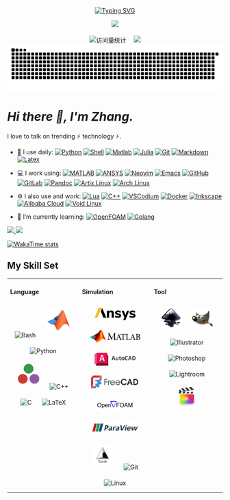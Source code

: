 <div align="center">

  <!-- dynamic typing effect -->

[![Typing SVG](<https://readme-typing-svg.demolab.com?font=Fira+Code&pause=1000&width=435&lines=Life is short,;stay hungry, stay foolish！&center=true&size=27>)](https://git.io/typing-svg)

  <!-- knock code pictures -->
  <picture>
    <source media="(prefers-color-scheme: dark)" srcset="https://cdn.jsdelivr.net/gh/sun0225SUN/sun0225SUN/assets/images/coding.gif" />
    <source media="(prefers-color-scheme: light)" srcset="https://cdn.jsdelivr.net/gh/sun0225SUN/sun0225SUN/assets/images/developer.svg" height="225px" />
    <img src="https://cdn.jsdelivr.net/gh/sun0225SUN/sun0225SUN/assets/images/coding.gif" />
  </picture>

  <!-- for beauty -->
  <div>&nbsp;</div>

  <!-- profile logo -->
  <div>
    <!-- visitor -->
    <img src="https://komarev.com/ghpvc/?username=MiuKaShi&label=Views&color=orange&style=flat" alt="访问量统计" />&emsp;
    <!-- wakatime -->
    <a href="https://wakatime.com/@miukashi"><img src="https://wakatime.com/badge/user/b7fc2be0-1299-4f1c-825b-45fd25887d7d.svg" /></a>

  </div>

  <!-- Snake Code Contribution Map -->

  <picture>
    <source media="(prefers-color-scheme: dark)" srcset="https://raw.githubusercontent.com/MiuKaShi/MiuKaShi/output/github-contribution-grid-snake-dark.svg">
    <source media="(prefers-color-scheme: light)" srcset="https://raw.githubusercontent.com/MiuKaShi/MiuKaShi/output/github-contribution-grid-snake.svg">
    <img alt="github contribution grid snake animation" src="https://raw.githubusercontent.com/MiuKaShi/MiuKaShi/output/github-contribution-grid-snake.svg">
  </picture>

</div>

# _Hi there 🙋, I'm Zhang._

I love to talk on trending ⚡ technology ⚡.

- 🚀 I use daily:
  [![Python](https://img.shields.io/badge/Python-000000?logo=python&logoColor=FFCA28)](#)
  [![Shell](https://img.shields.io/badge/Shell-4EAA25?logo=gnu-bash&logoColor=white)](#)
  [![Matlab](https://custom-icon-badges.demolab.com/badge/Matlab-9370DB?logo=sqlite&logoColor=white)](#)
  [![Julia](https://img.shields.io/badge/Julia-35495E?logo=julia&logoColor=4FC08D)](#)
  [![Git](https://img.shields.io/badge/-Git-000000?logo=git&logoColor=FF7043)](#)
  [![Markdown](https://img.shields.io/badge/Markdown-%23000000.svg?logo=markdown&logoColor=white)](#)
  [![Latex](https://img.shields.io/badge/-LaTeX-008080?logo=latex&logoColor=white)](#)

- 💻 I work using:
  [![MATLAB](https://img.shields.io/badge/MATLAB-R2025a%2B-orange)](https://www.mathworks.com/)
  [![ANSYS](https://img.shields.io/badge/ANSYS-57A143?logo=ansys&logoColor=fff)](#)
  [![Neovim](https://img.shields.io/badge/Neovim-706bc8?logo=neovim&logoColor=fff)](#)
  [![Emacs](https://img.shields.io/badge/Emacs-%237F5AB6.svg?&logo=gnu-emacs&logoColor=white)](#)
  [![GitHub](https://img.shields.io/badge/-GitHub-181717?&logo=github)](#)
  [![GitLab](https://img.shields.io/badge/GitLab-FC6D26?logo=gitlab&logoColor=fff)](#)
  [![Pandoc](https://img.shields.io/badge/Pandoc-150458?logo=pandoc&logoColor=fff)](#)
  [![Artix Linux](https://img.shields.io/badge/Artix%20Linux-10A0CC?logo=artixlinux&logoColor=fff)](#)
  [![Arch Linux](https://img.shields.io/badge/Arch%20Linux-1793D1?logo=arch-linux&logoColor=fff)](#)

- ⚙️ I also use and work:
  [![Lua](https://img.shields.io/badge/Lua-2C2D72?logo=lua&logoColor=white)](#)
  [![C++](https://img.shields.io/badge/C++-%2300599C.svg?logo=c%2B%2B&logoColor=white)](#)
  [![VSCodium](https://img.shields.io/badge/VSCodium-2F80ED?logo=vscodium&logoColor=fff)](#)
  [![Docker](https://img.shields.io/badge/docker-20232A?logo=docker&logoColor=61DAFB)](#)
  [![Inkscape](https://img.shields.io/badge/Inkscape-000000?logo=Inkscape&logoColor=white)](#)
  [![Alibaba Cloud](https://img.shields.io/badge/AlibabaCloud-%23FF6701.svg?logo=alibabacloud&logoColor=white)](#)
  [![Void Linux](https://img.shields.io/badge/Void%20Linux-478061?logo=voidlinux&logoColor=fff)](#)

- 🌱 I’m currently learning:
  [![OpenFOAM](https://img.shields.io/badge/OpenFOAM-6E9F18?logo=nixos&logoColor=fff)](#)
  [![Golang](https://img.shields.io/badge/-Golang-02569B?logo=go&logoColor=00ACC1)](#)

[<span><img src="https://github-readme-stats.vercel.app/api/top-langs/?username=MiuKaShi&hide=GLSL&hide_progress=true&layout=compact" height=145/>
</span><span><img src="https://github-readme-stats.vercel.app/api?username=MiuKaShi&count_private=true&show_icons=true" height=145/>
</span>](#)

[![WakaTime stats](https://github-readme-stats.vercel.app/api/wakatime?username=miukashi&langs_count=10)](https://github.com/anuraghazra/github-readme-stats)

## My Skill Set

<table><tr><td valign="top" width="33%">

#### Language

<div align="center">
<img style="margin: 10px" src="https://profilinator.rishav.dev/skills-assets/gnu_bash-icon.svg" alt="Bash" height="50" />
<img style="margin: 10px" src="https://raw.githubusercontent.com/MiuKaShi/MiuKaShi/main/img/language/matlab.svg" alt="Matlab" height="60" />
<img style="margin: 10px" src="https://profilinator.rishav.dev/skills-assets/python-original.svg" alt="Python" height="50" />
<img style="margin: 10px" src="https://raw.githubusercontent.com/MiuKaShi/MiuKaShi/main/img/language/julia.svg" alt="Julia" height="50" />
<img style="margin: 10px" src="https://profilinator.rishav.dev/skills-assets/cplusplus-original.svg" alt="C++" height="50" />  
<img style="margin: 10px" src="https://profilinator.rishav.dev/skills-assets/c-original.svg" alt="C" height="50" />
<img style="margin: 10px" src="https://profilinator.rishav.dev/skills-assets/latex.png" alt="LaTeX" height="50" />
</div>

</td>
<td valign="top" width="33%">

#### Simulation

<div align="center">
<img style="margin: 10px" src="https://raw.githubusercontent.com/MiuKaShi/MiuKaShi/main/img/simulation/Ansys.svg" alt="Ansys" height="30" />
<img style="margin: 10px" src="https://raw.githubusercontent.com/MiuKaShi/MiuKaShi/main/img/simulation/Matlab.svg" alt="MATLAB" height="30" />
<img style="margin: 10px" src="https://raw.githubusercontent.com/MiuKaShi/MiuKaShi/main/img/simulation/Autocad.svg" alt="Autocad" height="30" />
<img style="margin: 10px" src="https://raw.githubusercontent.com/MiuKaShi/MiuKaShi/main/img/simulation/Freecad.svg" alt="Freecad" height="30" />
<img style="margin: 10px" src="https://raw.githubusercontent.com/MiuKaShi/MiuKaShi/main/img/simulation/Openfoam.svg" alt="Openfoam" height="30" />
<img style="margin: 10px" src="https://raw.githubusercontent.com/MiuKaShi/MiuKaShi/main/img/simulation/Paraview.svg" alt="Paraview" height="30" />
<img style="margin: 10px" src="https://raw.githubusercontent.com/MiuKaShi/MiuKaShi/main/img/simulation/Gmsh.svg" alt="Gmsh" height="50" />
<img style="margin: 10px" src="https://profilinator.rishav.dev/skills-assets/git-scm-icon.svg" alt="Git" height="50" />
<img style="margin: 10px" src="https://profilinator.rishav.dev/skills-assets/linux-original.svg" alt="Linux" height="50" />
</div>

</td>
<td valign="top" width="33%">

#### Tool

<div align="center">
<img style="margin: 10px" src="https://raw.githubusercontent.com/MiuKaShi/MiuKaShi/main/img/tool/Inkscape.svg" alt="Inkscape" height="50" />
<img style="margin: 10px" src="https://raw.githubusercontent.com/MiuKaShi/MiuKaShi/main/img/tool/Gimp.svg" alt="GIMP" height="50" />
<img style="margin: 10px" src="https://profilinator.rishav.dev/skills-assets/adobe_illustrator-icon.svg" alt="Illustrator" height="50" />
<img style="margin: 10px" src="https://profilinator.rishav.dev/skills-assets/photoshop-plain.svg" alt="Photoshop" height="50" />
<img style="margin: 10px" src="https://profilinator.rishav.dev/skills-assets/lightroom.png" alt="Lightroom" height="50" />
<img style="margin: 10px" src="https://raw.githubusercontent.com/MiuKaShi/MiuKaShi/main/img/tool/Finalcutpro.png" alt="FinalCutPro" height="50" />
</div>
</td>
</tr>
</table>
